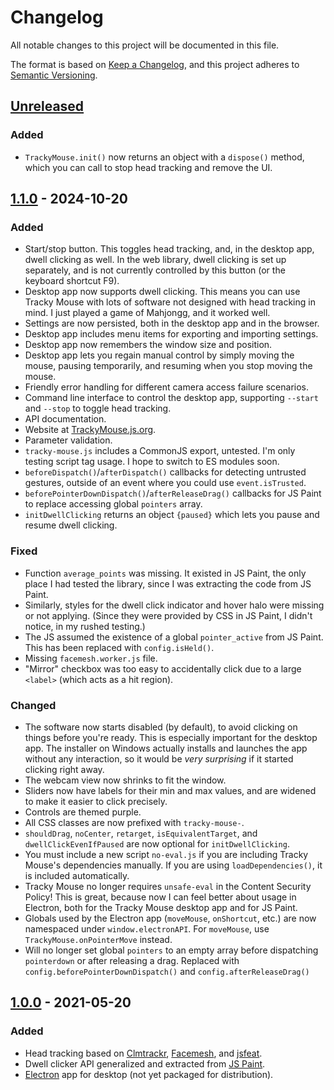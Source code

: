 # Changelog
All notable changes to this project will be documented in this file.

The format is based on [Keep a Changelog](https://keepachangelog.com/en/1.0.0/),
and this project adheres to [Semantic Versioning](https://semver.org/spec/v2.0.0.html).

## [Unreleased]

### Added
- `TrackyMouse.init()` now returns an object with a `dispose()` method, which you can call to stop head tracking and remove the UI.

## [1.1.0] - 2024-10-20

### Added
- Start/stop button. This toggles head tracking, and, in the desktop app, dwell clicking as well. In the web library, dwell clicking is set up separately, and is not currently controlled by this button (or the keyboard shortcut F9).
- Desktop app now supports dwell clicking. This means you can use Tracky Mouse with lots of software not designed with head tracking in mind. I just played a game of Mahjongg, and it worked well.
- Settings are now persisted, both in the desktop app and in the browser.
- Desktop app includes menu items for exporting and importing settings.
- Desktop app now remembers the window size and position.
- Desktop app lets you regain manual control by simply moving the mouse, pausing temporarily, and resuming when you stop moving the mouse.
- Friendly error handling for different camera access failure scenarios.
- Command line interface to control the desktop app, supporting `--start` and `--stop` to toggle head tracking.
- API documentation.
- Website at [TrackyMouse.js.org](https://trackymouse.js.org/).
- Parameter validation.
- `tracky-mouse.js` includes a CommonJS export, untested. I'm only testing script tag usage. I hope to switch to ES modules soon.
- `beforeDispatch()`/`afterDispatch()` callbacks for detecting untrusted gestures, outside of an event where you could use `event.isTrusted`.
- `beforePointerDownDispatch()`/`afterReleaseDrag()` callbacks for JS Paint to replace accessing global `pointers` array.
- `initDwellClicking` returns an object `{paused}` which lets you pause and resume dwell clicking.

### Fixed
- Function `average_points` was missing. It existed in JS Paint, the only place I had tested the library, since I was extracting the code from JS Paint.
- Similarly, styles for the dwell click indicator and hover halo were missing or not applying. (Since they were provided by CSS in JS Paint, I didn't notice, in my rushed testing.)
- The JS assumed the existence of a global `pointer_active` from JS Paint. This has been replaced with `config.isHeld()`.
- Missing `facemesh.worker.js` file.
- "Mirror" checkbox was too easy to accidentally click due to a large `<label>` (which acts as a hit region).

### Changed
- The software now starts disabled (by default), to avoid clicking on things before you're ready. This is especially important for the desktop app. The installer on Windows actually installs and launches the app without any interaction, so it would be *very surprising* if it started clicking right away.
- The webcam view now shrinks to fit the window.
- Sliders now have labels for their min and max values, and are widened to make it easier to click precisely.
- Controls are themed purple.
- All CSS classes are now prefixed with `tracky-mouse-`.
- `shouldDrag`, `noCenter`, `retarget`, `isEquivalentTarget`, and `dwellClickEvenIfPaused` are now optional for `initDwellClicking`.
- You must include a new script `no-eval.js` if you are including Tracky Mouse's dependencies manually. If you are using `loadDependencies()`, it is included automatically.
- Tracky Mouse no longer requires `unsafe-eval` in the Content Security Policy! This is great, because now I can feel better about usage in Electron, both for the Tracky Mouse desktop app and for JS Paint.
- Globals used by the Electron app (`moveMouse`, `onShortcut`, etc.) are now namespaced under `window.electronAPI`. For `moveMouse`, use `TrackyMouse.onPointerMove` instead.
- Will no longer set global `pointers` to an empty array before dispatching `pointerdown` or after releasing a drag. Replaced with `config.beforePointerDownDispatch()` and `config.afterReleaseDrag()`

## [1.0.0] - 2021-05-20
### Added
- Head tracking based on [Clmtrackr](https://github.com/auduno/clmtrackr), [Facemesh](https://github.com/tensorflow/tfjs-models/tree/master/facemesh#mediapipe-facemesh), and [jsfeat](https://github.com/inspirit/jsfeat).
- Dwell clicker API generalized and extracted from [JS Paint](https://github.com/1j01/jspaint).
- [Electron](https://electronjs.org/) app for desktop (not yet packaged for distribution).


[Unreleased]: https://github.com/1j01/tracky-mouse/compare/v1.1.0...HEAD
[1.1.0]: https://github.com/1j01/tracky-mouse/compare/v1.0.0...v1.1.0
[1.0.0]: https://github.com/1j01/tracky-mouse/releases/tag/v1.0.0
